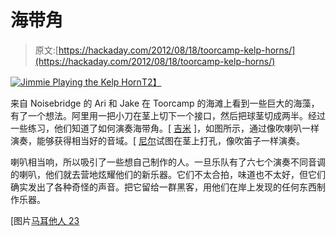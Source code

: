 # 海带角

> 原文:[https://hackaday.com/2012/08/18/toorcamp-kelp-horns/](https://hackaday.com/2012/08/18/toorcamp-kelp-horns/)

[![](../Images/64e2d6016396b516cf304e095e9bc906.png "Jimmie Playing the Kelp Horn")T2】](http://hackaday.com/?attachment_id=83049)

来自 Noisebridge 的 Ari 和 Jake 在 Toorcamp 的海滩上看到一些巨大的海藻，有了一个想法。阿里用一把小刀在茎上切下一个接口，然后把球茎切成两半。经过一些练习，他们知道了如何演奏海带角。[ [吉米](http://jimmieprodgers.com/) ]，如图所示，通过像吹喇叭一样演奏，能够获得相当好的音域。[ [尼尔](http://brevity.org/ "Neil")试图在茎上打孔，像吹笛子一样演奏。

喇叭相当响，所以吸引了一些想自己制作的人。一旦乐队有了六七个演奏不同音调的喇叭，他们就去营地炫耀他们的新乐器。它们不太合拍，味道也不太好，但它们确实发出了各种奇怪的声音。把它留给一群黑客，用他们在岸上发现的任何东西制作乐器。

[图片[马耳他人 23](http://www.flickr.com/photos/maltman23 "maltman23")